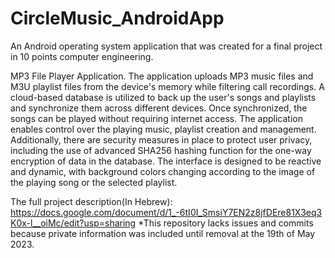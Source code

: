 # CircleMusic_AndroidApp

An Android operating system application that was created for a final project in 10 points computer engineering.

MP3 File Player Application.
The application uploads MP3 music files and M3U playlist files from the device's memory while filtering call recordings. 
A cloud-based database is utilized to back up the user's songs and playlists and synchronize them across different devices.
Once synchronized, the songs can be played without requiring internet access. 
The application enables control over the playing music, playlist creation and management.
Additionally, there are security measures in place to protect user privacy, including the use of advanced SHA256 hashing function for the one-way encryption of data in the database.
The interface is designed to be reactive and dynamic, with background colors changing according to the image of the playing song or the selected playlist.

The full project description(In Hebrew): https://docs.google.com/document/d/1_-6tI0I_SmsiY7EN2z8jfDEre81X3eq3K0x-l__oiMc/edit?usp=sharing
*This repository lacks issues and commits because private information was included until removal at the 19th of May 2023.
